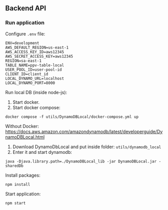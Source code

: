 ## Backend API

### Run application

Configure `.env` file:

```shell
ENV=development
AWS_DEFAULT_REGION=us-east-1
AWS_ACCESS_KEY_ID=aws12345
AWS_SECRET_ACCESS_KEY=aws12345
REGION=sa-east-1
TABLE_NAME=ppv-table-local
USER_POOL_ID=user-pool-id
CLIENT_ID=client_id
LOCAL_DYNAMO_URL=localhost
LOCAL_DYNAMO_PORT=8000
```

Run local DB (inside node-js):
1. Start docker.
1. Start docker compose:

```shell
docker compose -f utils/DynamoDBLocal/docker-compose.yml up
```

Without Docker: https://docs.aws.amazon.com/amazondynamodb/latest/developerguide/DynamoDBLocal.html
1. Download DynamoDbLocal and put inside folder: `utils/dynamodb_local`
1. Enter it and start dynamodb:

```shell
java -Djava.library.path=./DynamoDBLocal_lib -jar DynamoDBLocal.jar -sharedDb
````


Install packages:

```shell
npm install
```

Start application:

```shell
npm start
```

